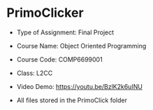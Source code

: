 # PrimoClicker
- Type of Assignment: Final Project
- Course Name: Object Oriented Programming
- Course Code: COMP6699001 
- Class: L2CC

- Video Demo: https://youtu.be/BzlK2k6uINU
- All files stored in the PrimoClick folder
